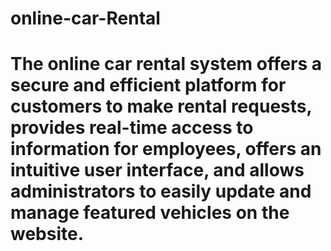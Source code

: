 ﻿# online-car-Rental
<!--[Netlify Status](https://api.netlify.com/api/v1/badges/ecbb943d-6319-49dc-81f7-54af676c16ef/deploy-status)](https://app.netlify.com/sites/onlinecarrental/deploys)-->
# The online car rental system offers a secure and efficient platform for customers to make rental requests, provides real-time access to information for employees, offers an intuitive user interface, and allows administrators to easily update and manage featured vehicles on the website.
